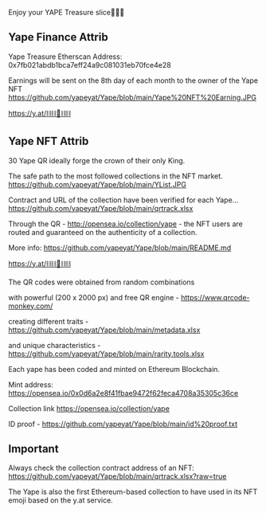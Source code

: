 Enjoy your YAPE Treasure slice🍉🌴🍌

Yape Finance Attrib
-------------------
Yape Treasure
Etherscan Address: 0x7fb021abdb1bca7eff24a9c081031eb70fce4e28

Earnings will be sent on the 8th day of each month to the owner of the Yape NFT
https://github.com/yapeyat/Yape/blob/main/Yape%20NFT%20Earning.JPG


https://y.at/⛓️⛓️🦍⛓️⛓️


Yape NFT Attrib
---------------
30 Yape QR ideally forge the crown of their only King.

The safe path to the most followed collections in the NFT market.
https://github.com/yapeyat/Yape/blob/main/YList.JPG

Contract and URL of the collection have been verified for each Yape...
https://github.com/yapeyat/Yape/blob/main/qrtrack.xlsx

Through the QR  - http://opensea.io/collection/yape - 
the NFT users are routed and guaranteed on the authenticity of a collection.

More info: https://github.com/yapeyat/Yape/blob/main/README.md

https://y.at/⛓️⛓️🦍⛓️⛓️


The QR codes were obtained from random combinations 

with powerful (200 x 2000 px) and free QR engine  - https://www.qrcode-monkey.com/

creating different traits - https://github.com/yapeyat/Yape/blob/main/metadata.xlsx

and unique characteristics - https://github.com/yapeyat/Yape/blob/main/rarity.tools.xlsx

Each yape has been coded and minted on Ethereum Blockchain. 

Mint address: https://opensea.io/0x0d6a2e8f41fbae9472f62feca4708a35305c36ce

Collection link https://opensea.io/collection/yape

ID proof - https://github.com/yapeyat/Yape/blob/main/id%20proof.txt


Important
---------
Always check the collection contract address of an NFT:
https://github.com/yapeyat/Yape/blob/main/qrtrack.xlsx?raw=true


The Yape is also the first Ethereum-based collection to have used in its NFT emoji based on the y.at service.
